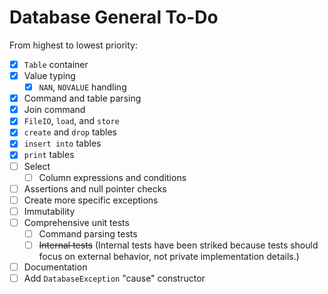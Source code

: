 # Database General To-Do

From highest to lowest priority:

* [x] `Table` container
* [x] Value typing
  * [x] `NAN`, `NOVALUE` handling
* [x] Command and table parsing
* [x] Join command
* [x] `FileIO`, `load`, and `store`
* [x] `create` and `drop` tables
* [x] `insert into` tables
* [x] `print` tables
* [ ] Select
  * [ ] Column expressions and conditions
* [ ] Assertions and null pointer checks
* [ ] Create more specific exceptions
* [ ] Immutability
* [ ] Comprehensive unit tests
  * [ ] Command parsing tests
  * [ ] ~~Internal tests~~ (Internal tests have been striked because tests should focus on external behavior, not private implementation details.)
* [ ] Documentation
* [ ] Add `DatabaseException` "cause" constructor
